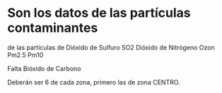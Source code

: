 # Son los datos de las partículas contaminantes
 de las partículas de 
 Dióxido de Sulfuro SO2
 Dióxido de Nitrógeno
 Ozon
 Pm2.5
 Pm10
 
 Falta Bióxido de Carbono
 
 Deberán ser 6 de cada zona, primero las de zona CENTRO.
 

